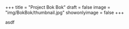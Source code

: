 +++
title = "Project Bok Bok"
draft = false
image = "img/BokBok/thumbnail.jpg"
showonlyimage = false
+++

<!--more-->

asdf